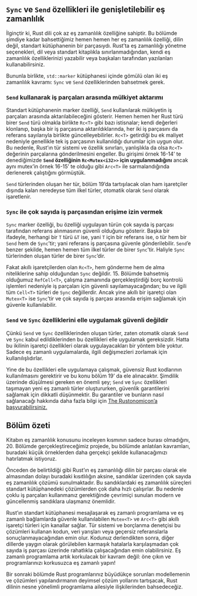 ## `Sync` ve `Send` özellikleri ile genişletilebilir eş zamanlılık
İlginçtir ki, Rust dili çok az eş zamanlılık özelliğine sahiptir. Bu bölümde şimdiye kadar bahsettiğimiz hemen hemen her eş zamanlılık özelliği, dilin değil, standart kütüphanenin bir parçasıydı. Rust’ta eş zamanlılığı yönetme seçenekleri, dil veya standart kitaplıkla sınırlanmadığından, kendi eş zamanlılık özelliklerinizi yazabilir veya başkaları tarafından yazılanları kullanabilirsiniz.

Bununla birlikte, `std::marker` kütüphanesi içinde gömülü olan iki eş zamanlılık kavramı: `Sync` ve `Send` özelliklerinden bahsetmek gerek.

### `Send` kullanarak iş parçaları arasında mülkiyet aktarımı
Standart kütüphanenin marker özelliği, `Send` kullanılarak mülkiyetin iş parçaları arasında aktarılabileceğini gösterir. Hemen hemen her Rust türü birer `Send` türü olmakla birlikte `Rc<T>` gibi bazı istisnalar; kendi değerleri klonlanıp, başka bir iş parçasına aktarıldıklarında, her iki iş parçasını da referans sayılarıyla birlikte güncelleyebilirler. `Rc<T>` getirdiği bu ek maliyet nedeniyle genellikle tek iş parçasının kullanıldığı durumlar için uygun olur. 
Bu nedenle, Rust’ın tür sistemi ve özellik sınırları, yanlışlıkla da olsa `Rc<T>` değerinin parçalarına gönderilmesini engeller. Bu girişimi örnek 16-14’ te denediğimizde **`Send` özelliğinin `Rc<Mutex<i32>>` için uygulanmadığını** ancak aynı mutex’in örnek 16-15’ te olduğu gibi `Arc<T>` ile sarmalandığında derlenerek çalıştığını görmüştük.

`Send` türlerinden oluşan her tür, bölüm 19’da tartışılacak olan ham işaretçiler dışında kalan neredeyse tüm ilkel türler, otomatik olarak `Send` olarak işaretlenir. 

### `Sync` ile çok sayıda iş parçasından erişime izin vermek
`Sync` marker özelliği, bu özelliği uygulayan türün çok sayıda iş parçası tarafından referans alınmasının güvenli olduğunu gösterir. Başka bir ifadeyle, herhangi bir `T` türü `&T` ise, yani `T` için bir referans ise, o tür hem bir `Send` hem de `Sync`’tir; yani referans iş parçasına güvenle gönderilebilir. `Send`’e benzer şekilde, hemen hemen tüm ilkel türler de birer `Sync`’tir. Haliyle `Sync` türlerinden oluşan türler de birer `Sync`’dir. 

Fakat akıllı işaretçilerden olan `Rc<T>`, hem gönderme hem de alma niteliklerine sahip olduğundan `Sync` değildir. 15. Bölümde bahsetmiş olduğumuz `RefCell<T>`, çalışma zamanında gerçekleştirdiği borç kontrolü işlemleri nedeniyle iş parçaları için güvenli sayılamayacağından; bu ve ilgili tüm `Cell<T>` türleri de `Sync` değillerdir. Ancak yine akıllı bir işaretçi olan `Mutex<T>` ise `Sync`’tir ve çok sayıda iş parçası arasında erişim sağlamak için güvenle kullanılabilir.

### `Send` ve `Sync` özelliklerini elle uygulamak güvenli değildir
Çünkü `Send` ve `Sync` özelliklerinden oluşan türler, zaten otomatik olarak `Send` ve `Sync` kabul edildiklerinden bu özellikleri elle uygulamak gereksizdir. Hatta bu ikilinin işaretçi özellikleri olarak uygulayacakları bir yöntem bile yoktur. Sadece eş zamanlı uygulamalarda, ilgili değişmezleri zorlamak için kullanılışlıdırlar.

Yine de bu özellikleri elle uygulamaya çalışmak, güvensiz Rust kodlarının kullanılmasını gerektirir ve bu konu bölüm 19’ da ele alınacaktır. Şimdilik üzerinde düşülmesi gereken en önemli şey; `Send` ve `Sync` özellikleri taşımayan yeni eş zamanlı türler oluştururken, güvenlik garantilerini sağlamak için dikkatli düşünmektir. Bu garantiler ve bunların nasıl sağlanacağı hakkında daha fazla bilgi için [The Rustonomicon’a başvurabilirsiniz.](https://doc.rust-lang.org/stable/nomicon/)

## Bölüm özeti
Kitabın eş zamanlılık konusunu inceleyen kısmının sadece burası olmadığını, 20. Bölümde gerçekleştireceğimiz projede, bu bölümde anlatılan kavramları, buradaki küçük örneklerden daha gerçekçi şekilde kullanacağımızı hatırlatmak istiyoruz.

Önceden de belirtildiği gibi Rust’ın eş zamanlılığı dilin bir parçası olarak ele almasından dolayı buradaki kısıtlılığın aksine, sandıklar üzerinden çok sayıda eş zamanlılık çözümü sunulmaktadır. Bu sandıklardaki eş zamanlılık süreçleri standart kütüphanedeki çözümlerden çok daha hızlı çalışırlar. Bu nedenle çoklu iş parçaları kullanmanız gerektiğinde çevrimiçi sunulan modern ve güncellenmiş sandıklara  ulaşmanız önemlidir.

Rust’ın standart kütüphanesi mesajlaşarak eş zamanlı programlama ve eş zamanlı bağlamlarda güvenle kullanılabilen `Mutex<T>` ve `Arc<T>` gibi akıllı işaretçi türleri için kanallar sağlar. Tür sistemi ve borçlanma denetçisi bu çözümleri kullanan kodun, veri yarışları veya geçersiz referanslarla sonuçlanmayacağından emin olur. Kodunuz derlendikten sonra, diğer dillerde yaygın olarak görülebilen karmaşık hatalarla karşılaşmadan çok sayıda iş parçası üzerinde rahatlıkla çalışacağından emin olabilirsiniz. Eş zamanlı programlama artık korkulacak bir kavram değil: öne çıkın ve programlarınızı korkusuzca eş zamanlı yapın!

Bir sonraki bölümde Rust programlarınız büyüdükçe sorunları modellemenin ve çözümleri yapılandırmanın deyimsel çözüm yollarını tartışacak, Rust dilinin nesne yönelimli programlama ailesiyle ilişkilerinden bahsedeceğiz.
